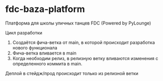 # fdc-baza-platform
Платформа для школы уличных танцев  FDC (Powered by PyLounge)

Цикл разработки

1. Создаётся фича-ветка от main, в которой происходит разработка нового функционала
2. Фича-ветка вливается в main
3. Когда необходим релиз, в релизную ветку вливаются изменения с определенного коммита в main.

Деплой в стейдж/прод происходит только из релизной ветки
